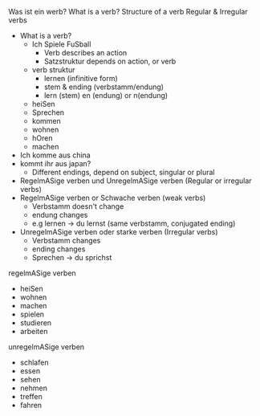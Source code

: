 Was ist ein werb?
What is a verb?
Structure of a verb
Regular & Irregular verbs

- What is a verb?
	- Ich Spiele FuSball
		- Verb describes an action
		- Satzstruktur depends on action, or verb
	- verb struktur
		- lernen (infinitive form)
		- stem & ending (verbstamm/endung)
		- lern (stem) en (endung) or n(endung)
	- heiSen
	- Sprechen
	- kommen
	- wohnen
	- hOren
	- machen
- Ich komme aus china
- kommt ihr aus japan?
	- Different endings, depend on subject, singular or plural
- RegelmASige verben und UnregelmASige verben (Regular or irregular verbs)
- RegelmASige verben or Schwache verben (weak verbs)
	- Verbstamm doesn't change
	- endung changes
	- e.g lernen -> du lernst (same verbstamm, conjugated ending)
- UnregelmASige verben oder starke verben (Irregular verbs)
	- Verbstamm changes
	- ending changes
	- Sprechen -> du sprichst

regelmASige verben
- heiSen
- wohnen
- machen
- spielen
- studieren
- arbeiten

unregelmASige verben
- schlafen
- essen
- sehen
- nehmen
- treffen
- fahren